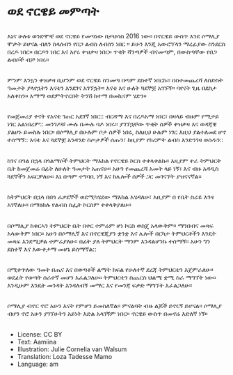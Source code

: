 # ወደ ኖርዌይ መምጣት

##
እኔና ሁለቱ ወንድሞቼ ወደ ኖርዌይ የመጣነው በታህሳስ 2016 ነው። በኖርዌይ ውስጥ እንደ ሶማሊያ ሞቃት ይሆናል ብለን ስላሰብን የበጋ ልብስ ለብሰን ነበር ። ይሁን እንጂ አውሮፕላን ማረፊያው ስንደርስ በረዶ ነበር። በርዶን ነበር እና አየሩ ቀዝቃዛ ነበር። ጥቂት ሻንጣዎች ብናመጣም, በውስጣቸው የበጋ ልብሶች ብቻ ነበሩ።

##
ምንም እንኳን ቀዝቃዛ ቢሆንም ወደ ኖርዌይ ስንመጣ በጣም ደስተኛ ነበርኩ። በስተመጨረሻ ለስድስት ዓመታት ያላየኋትን እናቴን እንደገና አገኘኋት። እናቴ እና ሁለት ጓደኞቿ አገኙኝ። ባየናት ጊዜ በደስታ አለቀስን። እማማ ወደምትኖርበት ትንሽ ከተማ በመኪናም ሄድን።

##
የመጀመሪያ ቀናት የአናቴ ገጠር አደገኛ ነበር:: ብርዳማ እና በረዶአማ ነበር፣ በዛላይ ብዙም የሚታይ ነገር አልነበረም:: መንገዶቹ ሙሉ በሙሉ ባዶ ነበሩ። ያገኘኋቸው ጥቂት ሰዎች ቀዝቃዛ እና ወዳጃዊ ያልሆኑ ይመስሉ ነበር። በሶማሊያ በሁሉም ቦታ ሰዎች ነበሩ, ስለዚህ ሁሉም ነገር እዚህ ያልተለመደ ሆኖ ተሰማኝ:: እናቴ እና ጓደኞቿ አንዳንድ ስጦታዎች ሰጡን፣ ከዚያም የክረምት ልብስ እንድንገዛ ወሰዱን::

##
ከገና በዓል በኋላ በጎልማሶች ትምህርት ማእከል የኖርዌይ ኮርስ ተቀላቀልኩ። እዚያም ተራ ትምህርት ቤት ከመጀመሬ በፊት ለሁለት ዓመታት አጠናሁ። አሁን የመጨረሻ አመት ላይ ነኝ፣ እና ብዙ አዳዲስ ጓደኞችን አፍርቻለሁ። እኔ በጣም ተግባቢ ነኝ እና ከሌሎች ሰዎች ጋር መገናኘት ያዝናናኛል።

##
ከትምህርት በኋላ በበጎ ፈቃደኞች ወደሚካሄደው ማእከል እሄዳለሁ፣ እዚያም በ የቤት ስራዬ እገዛ አገኛለሁ። በማዕከሉ የልብስ ስፌት ኮርስም ተቀላቅያለሁ።

##
በሶማሊያ ከቁርኣን ትምህርት ቤት በቀር ተምሬም ሆነ ኮርስ ወስጄ አላውቅም። ማንበብና መጻፍ አላውቅም ነበር። አሁን በሶማሊኛ እና በኖርዌጂያን ቋንቋ እና ሌሎች በርካታ ትምህርቶችን እንዴት መጻፍ እንደሚቻል ተምሬያለሁ። በፊት ያለ ትምህርት ማንም እንዳልሆንኩ ተሰማኝ። አሁን ግን ደስተኛ እና እውቀታማ መሆኔ ይሰማኛል::

##
በሚቀጥለው ዓመት በጤና እና በወጣቶች ልማት ክፍል የሁለተኛ ደረጃ ትምህርቴን እጀምራለሁ። ወደፊት የወጣት ሰራተኛ መሆን እፈልጋለሁ። ትምህርቴን ስጨርስ ህልሜ ቋሚ ስራ ማግኘት ነው። እንዲሁም እንዴት መንዳት እንዳለብኝ መማር እና የመንጃ ፍቃድ ማግኘት እፈልጋለሁ።

##
ሶማሊያ ብኖር ኖሮ አሁን እናት የምሆን ይመስለኛል። ምናልባት ብዙ ልጆች ይኖሩኝ ይሆናል። ሶማሊያ ብሆን ኖሮ አሁን ያገኘሁትን አይነት እድል አላገኝም ነበር። ኖርዌይ ውስጥ በመኖሬ እድለኛ ነኝ።

##
* License: CC BY
* Text: Aamiina
* Illustration: Julie Cornelia van Walsum
* Translation: Loza Tadesse Mamo
* Language: am
